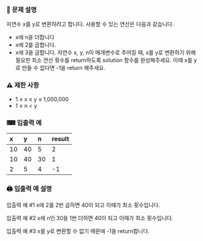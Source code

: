 ### 📝 문제 설명
자연수 x를 y로 변환하려고 합니다. 사용할 수 있는 연산은 다음과 같습니다.
- x에 n을 더합니다
- x에 2를 곱합니다.
- x에 3을 곱합니다.
  자연수 x, y, n이 매개변수로 주어질 때, x를 y로 변환하기 위해 필요한 최소 연산 횟수를 return하도록 solution 함수를 완성해주세요. 이때 x를 y로 만들 수 없다면 -1을 return 해주세요.

### ⚠ 제한 사항
- 1 ≤ x ≤ y ≤ 1,000,000
- 1 ≤ n < y

### ⌨ 입출력 예
| x | y | n | result |
|:-|:-|:-|:-|
| 10 | 40 | 5 | 2 |
| 10 | 40 | 30 | 1 |
| 2 | 5 | 4 | -1 |


### 🖨 입출력 예 설명
입출력 예 #1
x에 2를 2번 곱하면 40이 되고 이때가 최소 횟수입니다.

입출력 예 #2
x에 n인 30을 1번 더하면 40이 되고 이때가 최소 횟수입니다.

입출력 예 #3
x를 y로 변환할 수 없기 때문에 -1을 return합니다.
